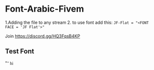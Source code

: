 # Font-Arabic-Fivem
1.Adding the file to any stream
2. to use font add this:
`JF-Flat = "<FONT FACE = 'JF Flat'>"`

Join https://discord.gg/HQ3FqsB4KP

## Test Font ##
"<FONT FACE = 'JF Flat'>"
 hi
